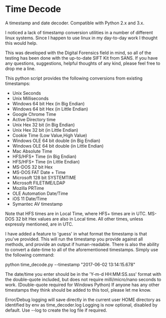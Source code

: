 # Time Decode
A timestamp and date decoder. 
Compatible with Python 2.x and 3.x.

I noticed a lack of timestamp conversion utilities in a number of different linux systems. Since I happen to use linux in my day-to-day work I thought this would help.

This was developed with the Digital Forensics field in mind, so all of the testing has been done with the up-to-date SIFT Kit from SANS.
If you have any questions, suggestions, helpful thoughts of any kind, please feel free to drop me a line.

This python script provides the following conversions from existing timestamps:

- Unix Seconds
- Unix Milliseconds
- Windows 64 bit Hex (in Big Endian)
- Windows 64 bit Hex (in Little Endian)
- Google Chrome Time
- Active Directory time
- Unix Hex 32 bit (in Big Endian)
- Unix Hex 32 bit (in Little Endian)
- Cookie Time (Low Value,High Value)
- Windows OLE 64 bit double (in Big Endian)
- Windows OLE 64 bit double (in Little Endian)
- Mac Absolute Time
- HFS/HFS+ Time (in Big Endian)
- HFS/HFS+ Time (in Little Endian)
- MS-DOS 32 bit Hex
- MS-DOS FAT Date + Time
- Microsoft 128 bit SYSTEMTIME
- Microsoft FILETIME/LDAP
- Mozilla PRTime
- OLE Automation Date/Time
- iOS 11 Date/Time
- Symantec AV timestamp

Note that HFS times are in Local Time, where HFS+ times are in UTC. MS-DOS 32 bit Hex values are also in Local time. All other times, unless expressly mentioned, are in UTC.

I have added a feature to 'guess' in what format the timestamp is that you've provided. This will run the timestamp you provide against all methods, and provide an output if human-readable.
There is also the ability to convert a date-time to all of the aforementioned timestamps. Simply use the following command:

python time_decode.py --timestamp "2017-06-02 13:14:15.678"

The date/time you enter should be in the 'Y-m-d HH:MM:SS.sss' format with the double-quote included, but does not require milli/micro/nano seconds to work. (Double-quote required for Windows Python)
If anyone has any other timestamps they think should be added to this tool, please let me know.

Error/Debug logging will save directly in the current user HOME directory as identified by env as time_decoder.log
Logging is now optional, disabled by default. Use --log to create the log file if required.
